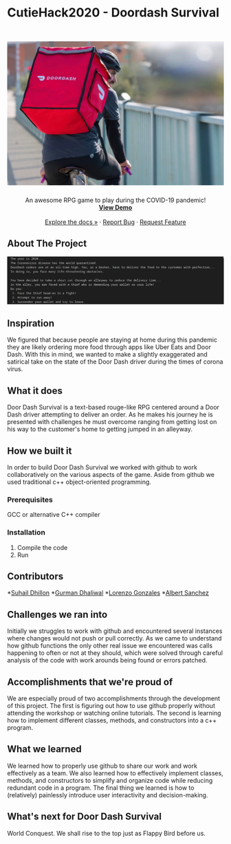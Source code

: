 # CutieHack2020 - Doordash Survival

<!-- PROJECT LOGO -->
<br />
<p align="center">
  <a href="https://github.com/DhillonSuhail/CutieHack2020.git">
    <img src="images/doordash.png" alt="Logo" >
  </a>

  <h3 align="center"></h3>

  <p align="center">
    An awesome RPG game to play during the COVID-19 pandemic!
    <br />
    <a href="https://youtu.be/5XCbzeu5Id4"><strong>View Demo</strong></a>
    <br />
    <br />
    <a href="https://github.com/DhillonSuhail/CutieHack2020/">Explore the docs »</a>
    ·
    <a href="https://github.com/DhillonSuhail/CutieHack2020/issues">Report Bug</a>
    ·
    <a href="https://github.com/DhillonSuhail/CutieHack2020/issues">Request Feature</a>
  </p>
</p>




<!-- ABOUT THE PROJECT -->
## About The Project

<p align="center">
  <a href="https://github.com/DhillonSuhail/CutieHack2020.git">
    <img src="images/screenshot.png" alt="Logo" >
  </a>

## Inspiration
We figured that because people are staying at home during this pandemic they are likely ordering more food through apps like Uber Eats and Door Dash. With this in mind, we wanted to make a slightly exaggerated and satirical take on the state of the Door Dash driver during the times of corona virus.

## What it does
Door Dash Survival is a text-based rouge-like RPG centered around a Door Dash driver attempting to deliver an order. As he makes his journey he is presented with challenges he must overcome ranging from getting lost on his way to the customer's home to getting jumped in an alleyway.

## How we built it
In order to build Door Dash Survival we worked with github to work collaboratively on the various aspects of the game. Aside from github we used traditional c++ object-oriented programming.



<!-- GETTING STARTED -->
### Prerequisites

GCC or alternative C++ compiler

### Installation

1. Compile the code
2. Run

## Contributors
*[Suhail Dhillon](https://github.com/DhillonSuhail)
*[Gurman Dhaliwal](https://github.com/gsinghd)
*[Lorenzo Gonzales](https://github.com/lorenzog1)
*[Albert Sanchez](https://github.com/Albertsanchez700)



## Challenges we ran into
Initially we struggles to work with github and encountered several instances where changes would not push or pull correctly. As we came to understand how github functions the only other real issue we encountered was calls happening to often or not at they should, which were solved through careful analysis of the code with work arounds being found or errors patched.

## Accomplishments that we're proud of
We are especially proud of two accomplishments through the development of this project. The first is figuring out how to use github properly without attending the workshop or watching online tutorials. The second is learning how to implement different classes, methods, and constructors into a c++ program.

## What we learned
We learned how to properly use github to share our work and work effectively as a team. We also learned how to effectively implement classes, methods, and constructors to simplify and organize code while reducing redundant code in a program. The final thing we learned is how to (relatively) painlessly introduce user interactivity and decision-making.

## What's next for Door Dash Survival
World Conquest. We shall rise to the top just as Flappy Bird before us.

